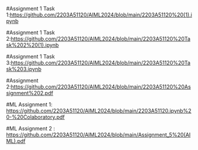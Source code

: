 #Assignment 1 Task 1:https://github.com/2203A51120/AIML2024/blob/main/2203A51120%20(1).ipynb

#Assignment 1 Task 2:https://github.com/2203A51120/AIML2024/blob/main/2203A51120%20Task%202%20(1).ipynb

#Assignment 1 Task 3:https://github.com/2203A51120/AIML2024/blob/main/2203A51120%20Task%203.ipynb

#Assignment 2:https://github.com/2203A51120/AIML2024/blob/main/2203A51120%20Assignment%202.pdf

#ML Assignment 1: https://github.com/2203A51120/AIML2024/blob/main/2203A51120.ipynb%20-%20Colaboratory.pdf 

#ML Assignment 2 : https://github.com/2203A51120/AIML2024/blob/main/Assignment_5%20(AIML).pdf

